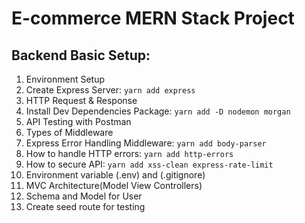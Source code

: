 # E-commerce MERN Stack Project

## Backend Basic Setup:

1. Environment Setup
1. Create Express Server: `yarn add express`
1. HTTP Request & Response
1. Install Dev Dependencies Package: `yarn add -D nodemon morgan`
1. API Testing with Postman
1. Types of Middleware
1. Express Error Handling Middleware: `yarn add body-parser`
1. How to handle HTTP errors: `yarn add http-errors`
1. How to secure API: `yarn add xss-clean express-rate-limit`
1. Environment variable (.env) and (.gitignore)
1. MVC Architecture(Model View Controllers)
1. Schema and Model for User
1. Create seed route for testing
